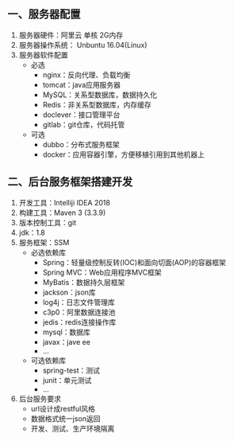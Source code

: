 ## 一、服务器配置
 1. 服务器硬件：阿里云 单核 2G内存
 2. 服务器操作系统： Unbuntu 16.04(Linux)  
 2. 服务器软件配置
	 - 必选
	 	* nginx：反向代理、负载均衡
	 	* tomcat：java应用服务器
	 	* MySQL：关系型数据库，数据持久化
	 	* Redis：非关系型数据库，内存缓存
	 	* doclever：接口管理平台
	 	* gitlab：git仓库，代码托管
	 - 可选
		 * dubbo：分布式服务框架
		 * docker：应用容器引擎，方便移植引用到其他机器上

## 二、后台服务框架搭建开发
 1. 开发工具：Intelliji IDEA 2018
 2. 构建工具：Maven 3 (3.3.9)
 3. 版本控制工具：git
 3. jdk：1.8
 4. 服务框架：SSM
	 - 必选依赖库
		 * Spring：轻量级控制反转(IOC)和面向切面(AOP)的容器框架
		 * Spring MVC：Web应用程序MVC框架
		 * MyBatis：数据持久层框架
		 * jackson：json库
		 * log4j：日志文件管理库
		 * c3p0：阿里数据连接池
		 * jedis：redis连接操作库
		 * mysql：数据库
		 * javax：jave ee
		 * ...
	 - 可选依赖库
		 * spring-test：测试
		 * junit：单元测试
		 * ...
 5. 后台服务要求
	 - url设计成restful风格
	 - 数据格式统一json返回
	 - 开发、测试、生产环境隔离